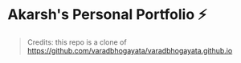 # Akarsh's Personal Portfolio ⚡️ 

> Credits: this repo is a clone of https://github.com/varadbhogayata/varadbhogayata.github.io
